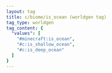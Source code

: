```yaml
---
layout: tag
title: c/biome/is_ocean (worldgen tag)
tag_type: worldgen
tag_content: {
  "values": [
    "#minecraft:is_ocean",
    "#c:is_shallow_ocean",
    "#c:is_deep_ocean"
  ]
}
---
```

